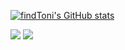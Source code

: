[![findToni's GitHub stats](https://github-readme-stats.vercel.app/api?username=findtoni&show_icons=true&theme=radical)](#)

![](https://raw.githubusercontent.com/findToni/github-stats-transparent/output/generated/overview.svg)
![](https://raw.githubusercontent.com/findToni/github-stats-transparent/output/generated/languages.svg)

<!--
**findtoni/findtoni** is a ✨ _special_ ✨ repository because its `README.md` (this file) appears on your GitHub profile.

Here are some ideas to get you started:

- 🔭 I’m currently working on ...
- 🌱 I’m currently learning ...
- 👯 I’m looking to collaborate on ...
- 🤔 I’m looking for help with ...
- 💬 Ask me about ...
- 📫 How to reach me: ...
- 😄 Pronouns: ...
- ⚡ Fun fact: ...
-->
